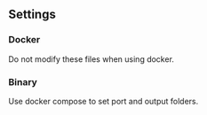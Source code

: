 ## Settings

### Docker

Do not modify these files when using docker. 

### Binary
Use docker compose to set port and output folders.